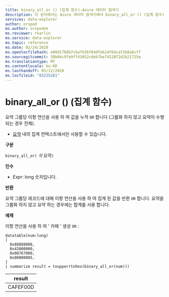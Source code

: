 ```yaml
---
title: binary_all_or () (집계 함수)-Azure 데이터 탐색기
description: 이 문서에서는 Azure 데이터 탐색기에서 binary_all_or () (집계 함수)에 대해 설명 합니다.
services: data-explorer
author: orspod
ms.author: orspodek
ms.reviewer: rkarlin
ms.service: data-explorer
ms.topic: reference
ms.date: 02/24/2020
ms.openlocfilehash: e00d170db7cbafb36f04dfeb14f64caf2b8abcff
ms.sourcegitcommit: 39b04c97e9ff43052cdeb7be7422072d2b21725e
ms.translationtype: MT
ms.contentlocale: ko-KR
ms.lasthandoff: 05/12/2020
ms.locfileid: "83225261"
---
```

# <a name="binary_all_or-aggregation-function"></a>binary_all_or () (집계 함수)

요약 그룹당 이항 연산을 사용 하 여 값을 누적 `OR` 합니다 (그룹화 하지 않고 요약이 수행 되는 경우 전체).

* [요약](summarizeoperator.md) 내의 집계 컨텍스트에서만 사용할 수 있습니다.

**구문**

`binary_all_or(` *식* 요약`)`

**인수**

* *Expr*: long 숫자입니다.

**반환**

요약 그룹당 레코드에 대해 이항 연산을 사용 하 여 집계 된 값을 반환 `OR` 합니다. 요약을 그룹화 하지 않고 요약 하는 경우에는 합계를 사용 합니다.

**예제**

이항 연산을 사용 하 여 ' 카페 ' 생성 `OR` :

<!-- csl: https://help.kusto.windows.net/Samples -->
```kusto
datatable(num:long)
[
  0x88888008,
  0x42000000,
  0x00767000,
  0x00000005, 
]
| summarize result = toupper(tohex(binary_all_or(num)))
```

|result|
|---|
|CAFEF00D|
